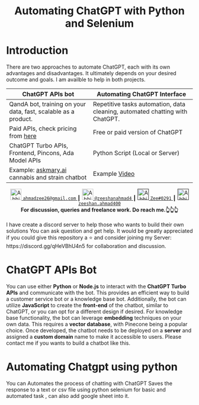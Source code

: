 <div align="center">
  <h1>Automating ChatGPT with Python and Selenium</h1>
</div>

# Introduction
There are two approaches to automate ChatGPT, each with its own advantages and disadvantages. It ultimately depends on your desired outcome and goals. I am availble to help in both projects. 

| ChatGPT APIs bot | Automating ChatGPT Interface |
| --- | --- |
| QandA bot, training on your data, fast, scalable as a product. | Repetitive tasks automation, data cleaning, automated chatting with ChatGPT. |
| Paid APIs, check pricing from [here](https://openai.com/pricing) | Free or paid version of ChatGPT |
| ChatGPT Turbo APIs, Frontend, Pincons, Ada Model APIs | Python Script (Local or Server) |
| Example: [askmary.ai](https://www.askmary.ai/) cannabis and strain chatbot | Example [Video](https://www.askmary.ai/) |

<div align="center">
  <a href="https://mail.google.com/mail/u/?authuser=ahmadzee26@gmail.com">
    <img alt="Abhishek Naidu | Twitter" width="30px" src="https://edent.github.io/SuperTinyIcons/images/svg/gmail.svg" />
    <code>ahmadzee26@gmail.com</code>
  </a>
  <span> ┃ </span>

  <a href="https://t.me/zeeshanahmad4">
    <img alt="Abhishek's LinkedIN" width="30px" src="https://edent.github.io/SuperTinyIcons/images/svg/telegram.svg" />
    <code>@zeeshanahmad4</code>
  </a>
  <span>┃</span>
  <a href="" style="margin-top: 12px;">
    <img alt="Abhishek's Discord" width="30px" src="https://raw.githubusercontent.com/peterthehan/peterthehan/master/assets/discord.svg" />
    <code>Zee#0291</code>
  </a>
  <span>┃</span>
  <a href="" style="margin-top: 12px;">
    <img alt="Abhishek's Discord" width="30px" src="https://edent.github.io/SuperTinyIcons/images/svg/skype.svg" />
    <code>zeeshan.ahmad400</code>
  </a>

  <br />
  <strong>For discussion, queries and freelance work. Do reach me.👆👆👆</strong>
</div>

<br />
I have create a discord server to help those who wants to build their own solutions You can ask question and get help.  It would be greatly appreciated if you could give this repository a ⭐ and consider joining my Server: https://discord.gg/qHeVBhU4n5 for collaboration and discussion.

# ChatGPT APIs	Bot
You can use either **Python** or **Node.js** to interact with the **ChatGPT Turbo APIs** and communicate with the bot. This provides an efficient way to build a customer service bot or a knowledge base bot. Additionally, the bot can utilize **JavaScript** to create the **front-end** of the chatbot, similar to ChatGPT, or you can opt for a different design if desired. For knowledge base functionality, the bot can leverage **embedding** techniques on your own data. This requires a **vector database**, with Pinecone being a popular choice. Once developed, the chatbot needs to be deployed on a **server** and assigned a **custom domain** name to make it accessible to users. Please contact me if you wants to build a chatbot like this. 



# Automating Chatgpt using python
 You can Automates the process of chatting with ChatGPT Saves the response to a text or csv file using python selenium for basic and automated task , can also add google sheet into it.
